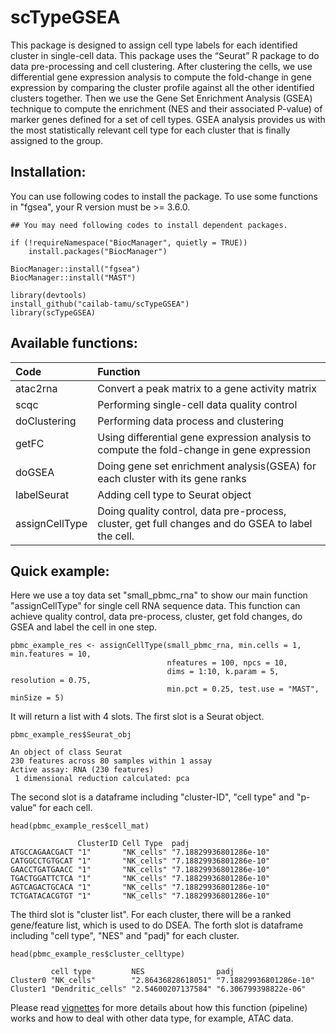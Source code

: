 # scTypeGSEA

This package is designed to assign cell type labels for each identified cluster in single-cell data. This package uses the “Seurat” R package to do data pre-processing and cell clustering. After clustering the cells, we use differential gene expression analysis to compute the fold-change in gene expression by comparing the cluster profile against all the other identified clusters together. Then we use the Gene Set Enrichment Analysis (GSEA) technique to compute the enrichment (NES and their associated P-value) of marker genes defined for a set of cell types. GSEA analysis provides us with the most statistically relevant cell type for each cluster that is finally assigned to the group.

## Installation:

You can use following codes to install the package. To use some functions in "fgsea", your R version must be >= 3.6.0.

```{r}
## You may need following codes to install dependent packages.

if (!requireNamespace("BiocManager", quietly = TRUE))
    install.packages("BiocManager")

BiocManager::install("fgsea")
BiocManager::install("MAST")

library(devtools)
install_github("cailab-tamu/scTypeGSEA")
library(scTypeGSEA)
```

## Available functions:

|Code| Function |
|:-|:-|
|atac2rna|Convert a peak matrix to a gene activity matrix|
|scqc|Performing single-cell data quality control|
|doClustering|Performing data process and clustering|
|getFC|Using differential gene expression analysis to compute the fold-change in gene expression|
|doGSEA|Doing gene set enrichment analysis(GSEA) for each cluster with its gene ranks|
|labelSeurat|Adding cell type to Seurat object|
|assignCellType|Doing quality control, data pre-process, cluster, get full changes and do GSEA to label the cell.|

## Quick example:

Here we use a toy data set "small_pbmc_rna" to show our main function "assignCellType" for single cell RNA sequence data. This function can achieve quality control, data pre-process, cluster, get fold changes, do GSEA and label the cell in one step.
```{r, tidy = TRUE, tidy.opts=list(width.cutoff = 50)}
pbmc_example_res <- assignCellType(small_pbmc_rna, min.cells = 1, min.features = 10, 
                                   nfeatures = 100, npcs = 10,
                                   dims = 1:10, k.param = 5, resolution = 0.75,
                                   min.pct = 0.25, test.use = "MAST", minSize = 5)
```

It will return a list with 4 slots. The first slot is a Seurat object.
```{r}
pbmc_example_res$Seurat_obj
```

```
An object of class Seurat 
230 features across 80 samples within 1 assay 
Active assay: RNA (230 features)
 1 dimensional reduction calculated: pca
```

The second slot is a dataframe including "cluster-ID", "cell type" and "p-value" for each cell.
```{r}
head(pbmc_example_res$cell_mat)
```

```
               ClusterID Cell Type  padj                  
ATGCCAGAACGACT "1"       "NK_cells" "7.18829936801286e-10"
CATGGCCTGTGCAT "1"       "NK_cells" "7.18829936801286e-10"
GAACCTGATGAACC "1"       "NK_cells" "7.18829936801286e-10"
TGACTGGATTCTCA "1"       "NK_cells" "7.18829936801286e-10"
AGTCAGACTGCACA "1"       "NK_cells" "7.18829936801286e-10"
TCTGATACACGTGT "1"       "NK_cells" "7.18829936801286e-10"
```

The third slot is "cluster list". For each cluster, there will be a ranked gene/feature list, which is used to do DSEA. The forth slot is dataframe including "cell type", "NES" and "padj" for each cluster.

```{r}
head(pbmc_example_res$cluster_celltype)
```

```
         cell type         NES                padj                  
Cluster0 "NK_cells"        "2.86436828618051" "7.18829936801286e-10"
Cluster1 "Dendritic_cells" "2.54600207137584" "6.306799398822e-06"  
```

Please read [vignettes](https://github.com/cailab-tamu/scTypeGSEA/blob/master/doc/Example_scTypeGSEA.pdf) for more details about how this function (pipeline) works and how to deal with other data type, for example, ATAC data. 

